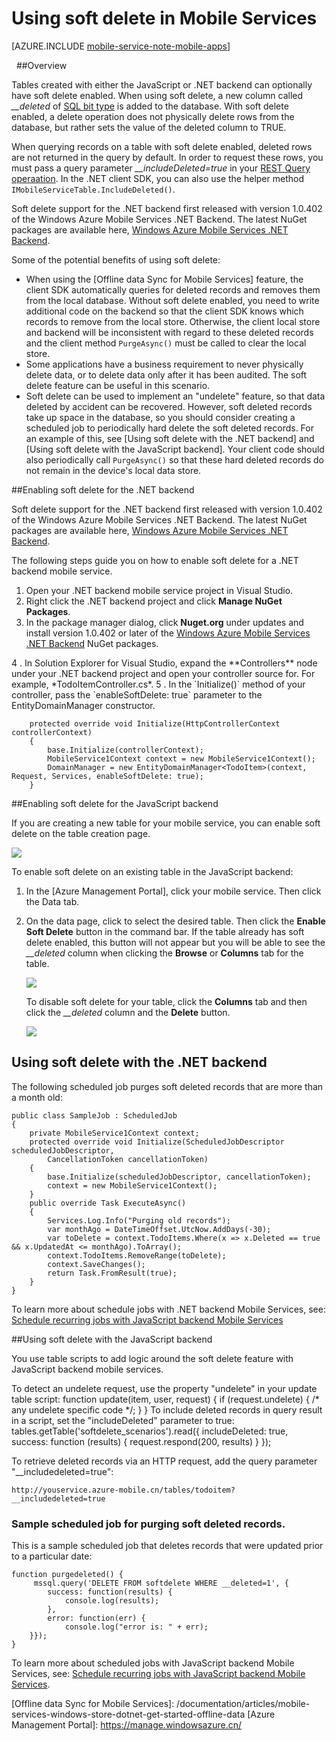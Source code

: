 <properties
	pageTitle="Using soft delete in Mobile Services (Windows Store) | Windows Azure"
	description="Learn how to use Azure Mobile Services soft delete feature in your application"
	documentationCenter=""
	authors="wesmc7777"
	manager="dwrede"
	editor=""
	services="mobile-services"/>

<tags
	ms.service="mobile-services"
	ms.date="12/07/2015"
	wacn.date=""/>

# Using soft delete in Mobile Services

[AZURE.INCLUDE [mobile-service-note-mobile-apps](../includes/mobile-services-note-mobile-apps.md)]

&nbsp;
##Overview

Tables created with either the JavaScript or .NET backend can optionally have soft delete enabled. When using soft delete, a new column called *\__deleted* of [SQL bit type] is added to the database. With soft delete enabled, a delete operation does not physically delete rows from the database, but rather sets the value of the deleted column to TRUE.

When querying records on a table with soft delete enabled, deleted rows are not returned in the query by default. In order to request these rows, you must pass a query parameter *\__includeDeleted=true* in your [REST Query operaation](http://msdn.microsoft.com/zh-cn/library/azure/jj677199.aspx). In the .NET client SDK, you can also use the helper method `IMobileServiceTable.IncludeDeleted()`.

Soft delete support for the .NET backend first released with version 1.0.402 of the Windows Azure Mobile Services .NET Backend. The latest NuGet packages are available here, [Windows Azure Mobile Services .NET Backend](http://www.nuget.org/packages/WindowsAzure.MobileServices.Backend/).


Some of the potential benefits of using soft delete:

* When using the [Offline data Sync for Mobile Services] feature, the client SDK automatically queries for deleted records and removes them from the local database. Without soft delete enabled, you need to write additional code on the backend so that the client SDK knows which records to remove from the local store. Otherwise, the client local store and backend will be inconsistent with regard to these deleted records and the client method `PurgeAsync()` must be called to clear the local store.
* Some applications have a business requirement to never physically delete data, or to delete data only after it has been audited. The soft delete feature can be useful in this scenario.
* Soft delete can be used to implement an "undelete" feature, so that data deleted by accident can be recovered.
However, soft deleted records take up space in the database, so you should consider creating a scheduled job to periodically hard delete the soft deleted records. For an example of this, see [Using soft delete with the .NET backend] and [Using soft delete with the JavaScript backend]. Your client code should also periodically call `PurgeAsync()` so that these hard deleted records do not remain in the device's local data store.





##Enabling soft delete for the .NET backend

Soft delete support for the .NET backend first released with version 1.0.402 of the Windows Azure Mobile Services .NET Backend. The latest NuGet packages are available here, [Windows Azure Mobile Services .NET Backend](http://www.nuget.org/packages/WindowsAzure.MobileServices.Backend/).

The following steps guide you on how to enable soft delete for a .NET backend mobile service.

1. Open your .NET backend mobile service project in Visual Studio.
2. Right click the .NET backend project and click **Manage NuGet Packages**.
3. In the package manager dialog, click **Nuget.org** under updates and install version 1.0.402 or later of the [Windows Azure Mobile Services .NET Backend](http://www.nuget.org/packages/WindowsAzure.MobileServices.Backend/) NuGet packages.
<!-- deleted by customization 3 --><!-- keep by customization: begin --> 4 <!-- keep by customization: end -->. In Solution Explorer for Visual Studio, expand the **Controllers** node under your .NET backend project and open your controller source for. For example, *TodoItemController.cs*.
<!-- deleted by customization 4 --><!-- keep by customization: begin --> 5 <!-- keep by customization: end -->. In the `Initialize()` method of your controller, pass the `enableSoftDelete: true` parameter to the EntityDomainManager constructor.

        protected override void Initialize(HttpControllerContext controllerContext)
        {
            base.Initialize(controllerContext);
            MobileService1Context context = new MobileService1Context();
            DomainManager = new EntityDomainManager<TodoItem>(context, Request, Services, enableSoftDelete: true);
        }


##Enabling soft delete for the JavaScript backend

If you are creating a new table for your mobile service, you can enable soft delete on the table creation page.

![][2]

To enable soft delete on an existing table in the JavaScript backend:

1. In the [Azure Management Portal], click your mobile service. Then click the Data tab.
2. On the data page, click to select the desired table. Then click the **Enable Soft Delete** button in the command bar. If the table already has soft delete enabled, this button will not appear but you will be able to see the *\__deleted* column when clicking the **Browse** or **Columns** tab for the table.

    ![][0]

    To disable soft delete for your table, click the **Columns** tab and then click the *\__deleted* column and the **Delete** button.

    ![][1]

## <a name="using-with-dotnet"></a>Using soft delete with the .NET backend


The following scheduled job purges soft deleted records that are more than a month old:

    public class SampleJob : ScheduledJob
    {
        private MobileService1Context context;
        protected override void Initialize(ScheduledJobDescriptor scheduledJobDescriptor,
            CancellationToken cancellationToken)
        {
            base.Initialize(scheduledJobDescriptor, cancellationToken);
            context = new MobileService1Context();
        }
        public override Task ExecuteAsync()
        {
            Services.Log.Info("Purging old records");
            var monthAgo = DateTimeOffset.UtcNow.AddDays(-30);
            var toDelete = context.TodoItems.Where(x => x.Deleted == true && x.UpdatedAt <= monthAgo).ToArray();
            context.TodoItems.RemoveRange(toDelete);
            context.SaveChanges();
            return Task.FromResult(true);
        }
    }

To learn more about schedule jobs with .NET backend Mobile Services, see: [Schedule recurring jobs with JavaScript backend Mobile Services](/documentation/articles/mobile-services-dotnet-backend-schedule-recurring-tasks)




##Using soft delete with the JavaScript backend

You use table scripts to add logic around the soft delete feature with JavaScript backend mobile services.

To detect an undelete request, use the property "undelete" in your update table script:
    function update(item, user, request) {
        if (request.undelete) { /* any undelete specific code */; }
    }
To include deleted records in query result in a script, set the "includeDeleted" parameter to true:
    tables.getTable('softdelete_scenarios').read({
        includeDeleted: true,
        success: function (results) {
            request.respond(200, results)
        }
    });

To retrieve deleted records via an HTTP request, add the query parameter "__includedeleted=true":

    http://youservice.azure-mobile.cn/tables/todoitem?__includedeleted=true

### Sample scheduled job for purging soft deleted records.

This is a sample scheduled job that deletes records that were updated prior to a particular date:

    function purgedeleted() {
         mssql.query('DELETE FROM softdelete WHERE __deleted=1', {
            success: function(results) {
                console.log(results);
            },
            error: function(err) {
                console.log("error is: " + err);
        }});
    }

To learn more about scheduled jobs with JavaScript backend Mobile Services, see: [Schedule recurring jobs with JavaScript backend Mobile Services](/documentation/articles/mobile-services-schedule-recurring-tasks).





<!-- Images -->
[0]: ./media/mobile-services-using-soft-delete/enable-soft-delete-button.png
[1]: ./media/mobile-services-using-soft-delete/disable-soft-delete.png
[2]: ./media/mobile-services-using-soft-delete/enable-soft-delete-new-table.png

<!-- URLs. -->
[SQL bit type]: http://msdn.microsoft.com/zh-cn/library/ms177603.aspx
[Offline data Sync for Mobile Services]: <!-- deleted by customization mobile-services-windows-store-dotnet-get-started-offline-data.md --><!-- keep by customization: begin --> /documentation/articles/mobile-services-windows-store-dotnet-get-started-offline-data <!-- keep by customization: end -->
[Azure Management Portal]: https://manage.windowsazure.cn/


